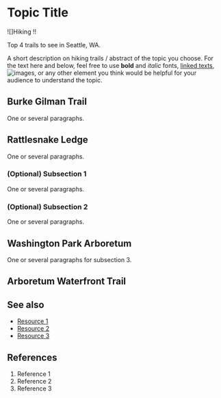 # Topic Title
![]Hiking !!

Top 4 trails to see in Seattle, WA.

A short description on hiking trails / abstract of the topic you choose. For the text here and below, feel free to use **bold** and *italic* fonts, [linked texts](url),  ![images](url), or any other element you think would be helpful for your audience to understand the topic.




## Burke Gilman Trail
One or several paragraphs.

## Rattlesnake Ledge
One or several paragraphs.
### (Optional) Subsection 1
One or several paragraphs.
### (Optional) Subsection 2
One or several paragraphs.

## Washington Park Arboretum
One or several paragraphs for subsection 3.

## Arboretum Waterfront Trail

## See also
- [Resource 1](url)
- [Resource 2](url)
- [Resource 3](url)

## References
1. Reference 1
2. Reference 2
3. Reference 3